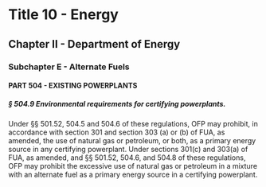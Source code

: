 
# Title 10 - Energy
## Chapter II - Department of Energy
### Subchapter E - Alternate Fuels
#### PART 504 - EXISTING POWERPLANTS
##### § 504.9 Environmental requirements for certifying powerplants.

Under §§ 501.52, 504.5 and 504.6 of these regulations, OFP may prohibit, in accordance with section 301 and section 303 (a) or (b) of FUA, as amended, the use of natural gas or petroleum, or both, as a primary energy source in any certifying powerplant. Under sections 301(c) and 303(a) of FUA, as amended, and §§ 501.52, 504.6, and 504.8 of these regulations, OFP may prohibit the excessive use of natural gas or petroleum in a mixture with an alternate fuel as a primary energy source in a certifying powerplant.
